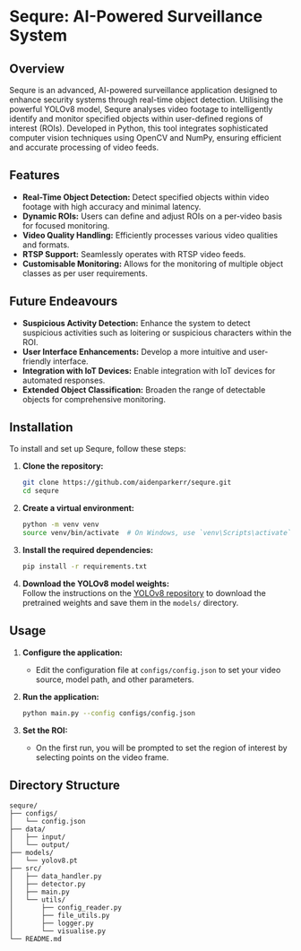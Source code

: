 # Sequre: AI-Powered Surveillance System

## Overview
Sequre is an advanced, AI-powered surveillance application designed to enhance security systems through real-time object detection. Utilising the powerful YOLOv8 model, Sequre analyses video footage to intelligently identify and monitor specified objects within user-defined regions of interest (ROIs). Developed in Python, this tool integrates sophisticated computer vision techniques using OpenCV and NumPy, ensuring efficient and accurate processing of video feeds.

## Features
- **Real-Time Object Detection:** Detect specified objects within video footage with high accuracy and minimal latency.
- **Dynamic ROIs:** Users can define and adjust ROIs on a per-video basis for focused monitoring.
- **Video Quality Handling:** Efficiently processes various video qualities and formats.
- **RTSP Support:** Seamlessly operates with RTSP video feeds.
- **Customisable Monitoring:** Allows for the monitoring of multiple object classes as per user requirements.

## Future Endeavours
- **Suspicious Activity Detection:** Enhance the system to detect suspicious activities such as loitering or suspicious characters within the ROI.
- **User Interface Enhancements:** Develop a more intuitive and user-friendly interface.
- **Integration with IoT Devices:** Enable integration with IoT devices for automated responses.
- **Extended Object Classification:** Broaden the range of detectable objects for comprehensive monitoring.

## Installation
To install and set up Sequre, follow these steps:

1. **Clone the repository:**
    ```bash
    git clone https://github.com/aidenparkerr/sequre.git
    cd sequre
    ```

2. **Create a virtual environment:**
    ```bash
    python -m venv venv
    source venv/bin/activate  # On Windows, use `venv\Scripts\activate`
    ```

3. **Install the required dependencies:**
    ```bash
    pip install -r requirements.txt
    ```

4. **Download the YOLOv8 model weights:**  
    Follow the instructions on the [YOLOv8 repository](https://github.com/ultralytics/yolov8) to download the pretrained weights and save them in the `models/` directory.

## Usage
1. **Configure the application:**
    - Edit the configuration file at `configs/config.json` to set your video source, model path, and other parameters.

2. **Run the application:**
    ```bash
    python main.py --config configs/config.json
    ```

3. **Set the ROI:**
    - On the first run, you will be prompted to set the region of interest by selecting points on the video frame.

## Directory Structure
```plaintext
sequre/
├── configs/
│   └── config.json
├── data/
│   ├── input/
│   └── output/
├── models/
│   └── yolov8.pt
├── src/
│   ├── data_handler.py
│   ├── detector.py
│   ├── main.py
│   └── utils/
│       ├── config_reader.py
│       ├── file_utils.py
│       ├── logger.py
│       └── visualise.py
└── README.md
